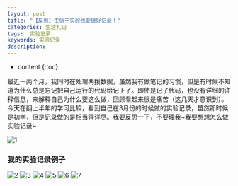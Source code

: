 ```yaml
---
layout: post
title: "【反思】生信干实验也要做好记录！"
categories: 生活札记
tags:  实验记录 
keywords: 实验记录
description: 
---
```


* content
{:toc}


最近一两个月，我同时在处理两拨数据，虽然我有做笔记的习惯，但是有时候不知道为什么总是忘记把自己运行的代码给记下了。即使是记了代码，也没有详细的注释信息，来解释自己为什么要这么做，回顾看起来很是痛苦（这几天才意识到）。今天在翻上半年的学习比较，看到自己在3月份的时候做的实验记录，虽然那时候是初学，但是记录做的是相当得详尽。我要反思一下，不要理我~我要想想怎么做实验记录~



![1](http://o7zaxp1i2.bkt.clouddn.com/%E5%BE%AE%E4%BF%A1%E6%88%AA%E5%9B%BE_20161130202025.png)

### 我的实验记录例子

![2](http://o7zaxp1i2.bkt.clouddn.com/0001.jpg)
![3](http://o7zaxp1i2.bkt.clouddn.com/0002.jpg)
![4](http://o7zaxp1i2.bkt.clouddn.com/0003.jpg)
![5](http://o7zaxp1i2.bkt.clouddn.com/0004.jpg)
![6](http://o7zaxp1i2.bkt.clouddn.com/0005.jpg)
![7](http://o7zaxp1i2.bkt.clouddn.com/0006.jpg)
